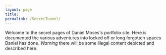```yaml
---
layout: page
title: 
permalink: /SecretTunnel/
---
```




Welcome to the secret pages of Daniel Moses's portfolio site. Here is documented the various adventures into locked off or long forgotten spaces Daniel has done. *Warning* there will be some illegal content depicted and described here.


